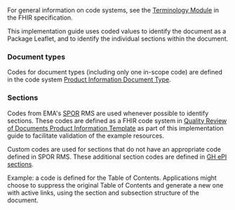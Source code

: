For general information on code systems, see the [Terminology Module](http://hl7.org/fhir/R5/terminology-module.html) in the FHIR specification.

This implementation guide uses coded values to identify the document as a Package Leaflet, and to identify the individual sections within the document.

### Document types

Codes for document types (including only one in-scope code) are defined in the code system [Product Information Document Type](CodeSystem-EmaRmsDocTypes.html).

### Sections

Codes from EMA's [SPOR](https://spor.ema.europa.eu/sporwi) RMS are used whenever possible to identify sections. These codes are defined as a FHIR code system in [Quality Review of Documents Product Information Template](CodeSystem-EmaRmsQrd.html) as part of this implementation guide to facilitate validation of the example resources.

Custom codes are used for sections that do not have an appropriate code defined in SPOR RMS. These additional section codes are defined in [GH ePI sections](CodeSystem-GhEpiSections.html).

Example: a code is defined for the Table of Contents. Applications might choose to suppress the original Table of Contents and generate a new one with active links, using the section and subsection structure of the document.
